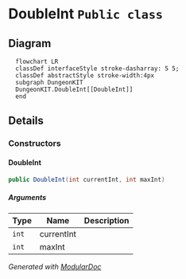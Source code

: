 # DoubleInt `Public class`

## Diagram
```mermaid
  flowchart LR
  classDef interfaceStyle stroke-dasharray: 5 5;
  classDef abstractStyle stroke-width:4px
  subgraph DungeonKIT
  DungeonKIT.DoubleInt[[DoubleInt]]
  end
```

## Details
### Constructors
#### DoubleInt
```csharp
public DoubleInt(int currentInt, int maxInt)
```
##### Arguments
| Type | Name | Description |
| --- | --- | --- |
| `int` | currentInt |   |
| `int` | maxInt |   |

*Generated with* [*ModularDoc*](https://github.com/hailstorm75/ModularDoc)
